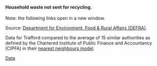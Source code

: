 #### Household waste not sent for recycling.

Note: the following links open in a new window.

Source: <a href="https://www.gov.uk/government/statistics/local-authority-collected-waste-management-annual-results" target="_blank">Department for Environment, Food &amp; Rural Affairs (DEFRA)</a>.

Data for Trafford compared to the average of 15 similar authorities as defined by the Chartered Institute of Public Finance and Accountancy (CIPFA) in their <a href='https://www.cipfa.org/services/cipfastats/nearest-neighbour-model' target='_blank'>nearest neighbours model</a>.

<a href="https://www.trafforddatalab.io/trafford_themes/data/climate/household_waste_not_recycled.csv" aria-label="Download the data" class="downloadButton" target="_blank" download>Data <span class="fas fa-download"></span></a>

